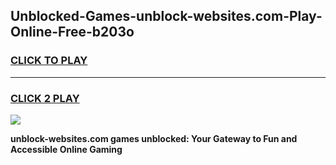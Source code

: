 
## Unblocked-Games-unblock-websites.com-Play-Online-Free-b203o
<h3>
<a href="https://premium76.site?title=unblock-websites.com&ref=26A">CLICK TO PLAY</a></h3>
<hr>

<h3>
<a href="https://premium76.site?title=unblock-websites.com&ref=26A">CLICK 2 PLAY</a>
  
</h3>

<a href="https://premium76.site?title=unblock-websites.com&ref=26A"><img src="https://clearcache.store/games.png"></a>


**unblock-websites.com games unblocked: Your Gateway to Fun and Accessible Online Gaming**
